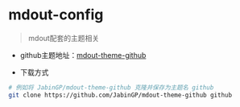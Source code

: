 # mdout-config

> mdout配套的主题相关





* github主题地址：[mdout-theme-github](https://github.com/JabinGP/mdout-theme-github)



* 下载方式

``` bash
# 例如将 JabinGP/mdout-theme-github 克隆并保存为主题名 github
git clone https://github.com/JabinGP/mdout-theme-github github
```

